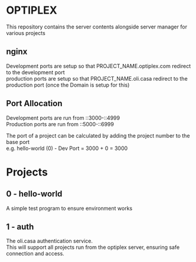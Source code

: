 # OPTIPLEX
This repository contains the server contents alongside server manager for various projects

## nginx
Development ports are setup so that PROJECT_NAME.optiplex.com redirect to the development port <br>
production ports are setup so that PROJECT_NAME.oli.casa redirect to the production port (once the Domain is setup for this)

## Port Allocation
Development ports are run from ::3000-::4999 <br>
Production ports are run from ::5000-::6999

The port of a project can be calculated by adding the project number to the base port <br>
e.g. hello-world (0) - Dev Port = 3000 + 0 = 3000

# Projects
## 0 - hello-world
A simple test program to ensure environment works

## 1 - auth
The oli.casa authentication service. <br>
This will support all projects run from the optiplex server, ensuring safe connection and access.

